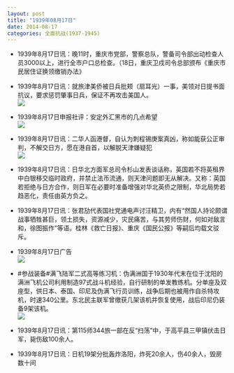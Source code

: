 ```yaml
---
layout: post
title: "1939年08月17日"
date: 2014-08-17
categories: 全面抗战(1937-1945)
---
```


<meta name="referrer" content="no-referrer" />

- 1939年8月17日讯：晚11时，重庆市党部，警察总队，警备司令部出动检查人员3000以上，进行全市户口总检查。（18日，重庆卫戍司令总部颁布《重庆市民居住证换领缴销办法》 

- 1939年8月17日讯：就旅津美侨被日兵批颊（扇耳光）一事，美领对日提书面抗议，要求惩罚肇事日兵，保证不再攻击美国人。 <br/><img src="https://ww2.sinaimg.cn/large/aca367d8jw1ejg06r96t6j20c80bgq5o.jpg" />

- 1939年8月17日申报社评：安定外汇黑市的几点希望 <br/><img src="https://ww4.sinaimg.cn/large/aca367d8jw1ejfyges6vmj20pp0y3qoe.jpg" />

- 1939年8月17日讯：二华人函港督，自认为刺程锡庚案真凶，称如能获公正审判，不解交日方，愿在港自首，以解脱天津嫌疑犯 <br/><img src="https://ww3.sinaimg.cn/large/aca367d8jw1ejfwq0rpssj205u0bo75f.jpg" />

- 1939年8月17日讯：日华北方面军总司令杉山发表谈话称，英国若不将英租界中白银移交临时政府，并禁止法币流通，则天津问题即无从解决。又称：英国若拒绝与日方合作，则日军在必要时准备增强对华北英侨之限制，华北局势若趋恶化，责任由英方负之。 

- 1939年8月17日讯：张君劢代表国社党通电声讨汪精卫，内有“然国人持论颇谓战事牺牲甚巨，领土损失，资源减少，灾民痛苦，与其劳师伤财，何如对敌言和，徐图振作”等语。桂林《救亡日报》、重庆《国民公报》等嗣后均载文驳斥。 

- 1939年8月17日广告 <br/><img src="https://ww3.sinaimg.cn/large/aca367d8jw1ejfh3yht84j20kk0h5ag5.jpg" />

- #参战装备#满飞陆军二式高等练习机：伪满洲国于1930年代末在位于沈阳的满洲飞机公司利用制造97式战斗机经验，自行研制的单发教练机。分单座及双座型，供日本、泰国、印尼及伪满飞行员训练，战争后期也被用作自杀特攻机，时速340公里。东北民主联军曾缴获几架该机并恢复使用，战后印尼仍装备9架该机。 <br/><img src="https://ww1.sinaimg.cn/large/aca367d8jw1ejfeip3tddj20dc0wqtdk.jpg" />

- 1939年8月17日讯：第115师344旅一部在反“扫荡”中，于高平县三甲镇伏击日军，毙伤敌100余人。 

- 1939年8月17日讯：日机19架分批轰炸洛阳，炸死20余人，伤40余人，毁房数十间 

